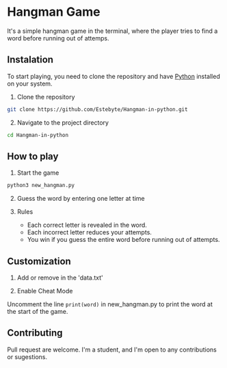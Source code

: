 # Hangman Game

It's a simple hangman game in the terminal, where the player tries to find a word before running out of attemps.

## Instalation 

To start playing, you need to clone the repository and have [Python](https://www.python.org/) installed on your system.

1. Clone the repository

```bash
git clone https://github.com/Estebyte/Hangman-in-python.git
```

2. Navigate to the project directory

```bash
cd Hangman-in-python
```

## How to play

1. Start the game

```bash
python3 new_hangman.py
```
2. Guess the word by entering one letter at time

3. Rules

    - Each correct letter is revealed in the word.
    - Each incorrect letter reduces your attempts.
    - You win if you guess the entire word before running out of attempts.

## Customization

1. Add or remove in the 'data.txt'

2. Enable Cheat Mode

Uncomment the line `print(word)` in new_hangman.py to print the word at the start of the game.

## Contributing

Pull request are welcome. I'm a student, and I'm open to any contributions or sugestions.


